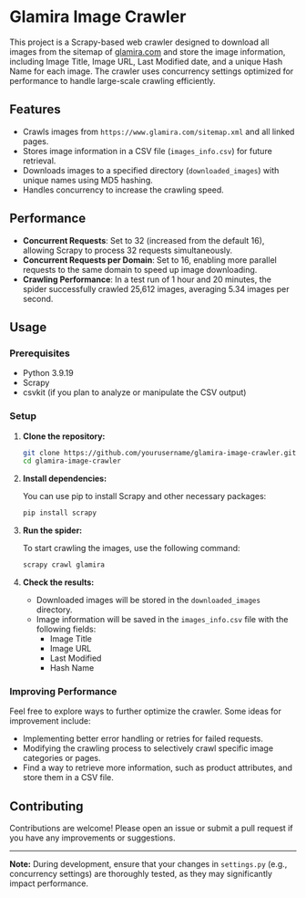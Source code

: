 # Glamira Image Crawler

This project is a Scrapy-based web crawler designed to download all images from the sitemap of [glamira.com](https://www.glamira.com/sitemap.xml) and store the image information, including Image Title, Image URL, Last Modified date, and a unique Hash Name for each image. The crawler uses concurrency settings optimized for performance to handle large-scale crawling efficiently.

## Features

- Crawls images from `https://www.glamira.com/sitemap.xml` and all linked pages.
- Stores image information in a CSV file (`images_info.csv`) for future retrieval.
- Downloads images to a specified directory (`downloaded_images`) with unique names using MD5 hashing.
- Handles concurrency to increase the crawling speed.

## Performance

- **Concurrent Requests**: Set to 32 (increased from the default 16), allowing Scrapy to process 32 requests simultaneously.
- **Concurrent Requests per Domain**: Set to 16, enabling more parallel requests to the same domain to speed up image downloading.
- **Crawling Performance**: In a test run of 1 hour and 20 minutes, the spider successfully crawled 25,612 images, averaging 5.34 images per second.

## Usage

### Prerequisites

- Python 3.9.19
- Scrapy
- csvkit (if you plan to analyze or manipulate the CSV output)

### Setup

1. **Clone the repository:**

   ```bash
   git clone https://github.com/yourusername/glamira-image-crawler.git
   cd glamira-image-crawler
   ```

2. **Install dependencies:**

   You can use pip to install Scrapy and other necessary packages:

   ```bash
   pip install scrapy
   ```

3. **Run the spider:**

   To start crawling the images, use the following command:

   ```bash
   scrapy crawl glamira
   ```

4. **Check the results:**

   - Downloaded images will be stored in the `downloaded_images` directory.
   - Image information will be saved in the `images_info.csv` file with the following fields:
     - Image Title
     - Image URL
     - Last Modified
     - Hash Name

### Improving Performance

Feel free to explore ways to further optimize the crawler. Some ideas for improvement include:

- Implementing better error handling or retries for failed requests.
- Modifying the crawling process to selectively crawl specific image categories or pages.
- Find a way to retrieve more information, such as product attributes, and store them in a CSV file.

## Contributing

Contributions are welcome! Please open an issue or submit a pull request if you have any improvements or suggestions.

---

**Note:** During development, ensure that your changes in `settings.py` (e.g., concurrency settings) are thoroughly tested, as they may significantly impact performance.
